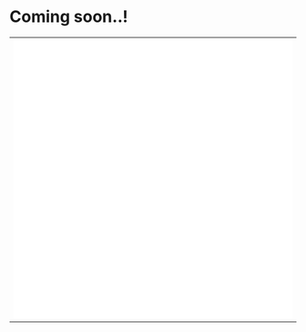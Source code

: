 # Coming soon..!
<table>
  <tr>
    <td><img src="/Data/video/dash_line.gif" alt="dash_line.gif" width="500"/></td>
   </tr> 
</table>
